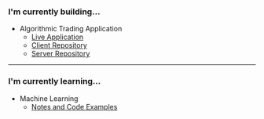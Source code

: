 

### I'm currently building...

- Algorithmic Trading Application
    - <a href="https://trading.robertjosephwayne.com/" target="_blank">Live Application</a>
    - <a href="https://github.com/robertjosephwayne/financial-dashboard-client" target="_blank">Client Repository</a>
    - <a href="https://github.com/robertjosephwayne/financial-dashboard-api" target="_blank">Server Repository</a>

---

### I'm currently learning...

- Machine Learning
    - <a href="https://github.com/robertjosephwayne/machine-learning" target="_blank">Notes and Code Examples</a>
